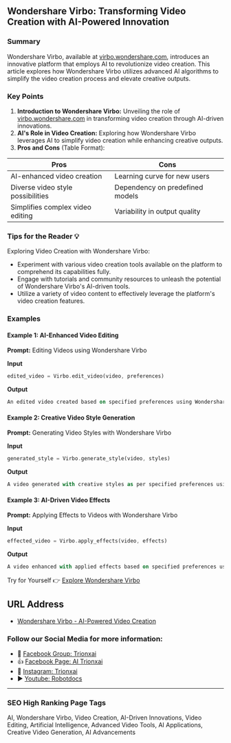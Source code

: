 ## Wondershare Virbo: Transforming Video Creation with AI-Powered Innovation

### Summary
Wondershare Virbo, available at [virbo.wondershare.com](https://virbo.wondershare.com), introduces an innovative platform that employs AI to revolutionize video creation. This article explores how Wondershare Virbo utilizes advanced AI algorithms to simplify the video creation process and elevate creative outputs.

### Key Points

1. **Introduction to Wondershare Virbo:** Unveiling the role of [virbo.wondershare.com](https://virbo.wondershare.com) in transforming video creation through AI-driven innovations.
2. **AI's Role in Video Creation:** Exploring how Wondershare Virbo leverages AI to simplify video creation while enhancing creative outputs.
3. **Pros and Cons** (Table Format):

| Pros                                 | Cons                                |
|--------------------------------------|-------------------------------------|
| AI-enhanced video creation            | Learning curve for new users        |
| Diverse video style possibilities     | Dependency on predefined models     |
| Simplifies complex video editing      | Variability in output quality       |

### Tips for the Reader 💡
Exploring Video Creation with Wondershare Virbo:
- Experiment with various video creation tools available on the platform to comprehend its capabilities fully.
- Engage with tutorials and community resources to unleash the potential of Wondershare Virbo's AI-driven tools.
- Utilize a variety of video content to effectively leverage the platform's video creation features.

### Examples

#### Example 1: AI-Enhanced Video Editing
**Prompt:** Editing Videos using Wondershare Virbo

**Input**
```dart
edited_video = Virbo.edit_video(video, preferences)
```

**Output**
```dart
An edited video created based on specified preferences using Wondershare Virbo's AI-enhanced editing tools.
```

#### Example 2: Creative Video Style Generation
**Prompt:** Generating Video Styles with Wondershare Virbo

**Input**
```dart
generated_style = Virbo.generate_style(video, styles)
```

**Output**
```dart
A video generated with creative styles as per specified preferences using Wondershare Virbo's style generation tools.
```

#### Example 3: AI-Driven Video Effects
**Prompt:** Applying Effects to Videos with Wondershare Virbo

**Input**
```dart
effected_video = Virbo.apply_effects(video, effects)
```

**Output**
```dart
A video enhanced with applied effects based on specified preferences using Wondershare Virbo's AI-driven effect tools.
```

Try for Yourself 👉 <a href="https://virbo.wondershare.com" target="_blank">Explore Wondershare Virbo</a>

## URL Address
- <a href="https://virbo.wondershare.com" target="_blank">Wondershare Virbo - AI-Powered Video Creation</a>

### Follow our Social Media for more information:
- 📘 <a href="https://www.facebook.com/groups/trionxai" target="_blank">Facebook Group: Trionxai</a>
- 👍 <a href="https://www.facebook.com/ai.trionxai" target="_blank">Facebook Page: AI Trionxai</a>
- 📸 <a href="https://www.instagram.com/trionxai/" target="_blank">Instagram: Trionxai</a>
- ▶️ <a href="https://www.youtube.com/@robotdocs/" target="_blank">Youtube: Robotdocs</a>

<hr>

### SEO High Ranking Page Tags
AI, Wondershare Virbo, Video Creation, AI-Driven Innovations, Video Editing, Artificial Intelligence, Advanced Video Tools, AI Applications, Creative Video Generation, AI Advancements